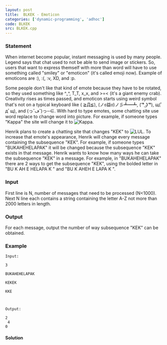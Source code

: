 ```yaml
---
layout: post
title:  BLKEK - Emoticon
categories: ['dynamic-programming', 'adhoc']
code: BLKEK
src: BLKEK.cpp
---
```


### **Statement**

When internet become popular, instant messaging is used by many people. Legend
says that chat used to not be able to send image or stickers. So, users that
want to express themself with more than word will have to use something called
"smiley" or "emoticon" (it's called emoji now). Example of emoticons are :),
:(, :v, XD, and :p.

Some people don't like that kind of emote because they have to be rotated, so
they used something like ^_^, T_T, x_x, and >=< (it's a giant enemy crab).
Creativity rises as times passed, and emoticon starts using weird symbol
that's not on a typical keyboard like ( ≧Д≦), (ノಠ益ಠ)ノ彡┻━┻, ( ͡° ͜ʖ ͡°),
щ(ﾟдﾟщ), and (っ˘ڡ˘)っ─∈. With hard to type emotes, some chatting site use word
replace to change word into picture. For example, if someone types "Kappa" the
site will change it to ![Kappa](http://i.imgur.com/juQvzuO.png?1).

Henrik plans to create a chatting site that changes "KEK" to
![LUL](http://i.imgur.com/hDfTnY5.png). To increase that emote's appearance,
Henrik will change every message containing the subsequence "KEK". For
example, if someone types "BUKAHEHELAPAK" it will be changed because the
subsequence "KEK" exists in that message. Henrik wants to know how many ways
he can take the subsequence "KEK" in a message. For example, in
"BUKAHEHELAPAK" there are 2 ways to get the subsequence "KEK", using the
bolded letter in "BU K AH E HELAPA K " and "BU K AHEH E
LAPA K ".

### Input

First line is N, number of messages that need to be processed (N<1000). Next N
line each contains a string containing the letter A-Z not more than 2000
letters in length.

### Output

For each message, output the number of way subsequence "KEK" can be obtained.

### Example

    
    
    Input:
    3
    BUKAHEHELAPAK
    KEKEK
    KKE
    
    Output:
    2  
     4  
    0 



#### **Solution**



